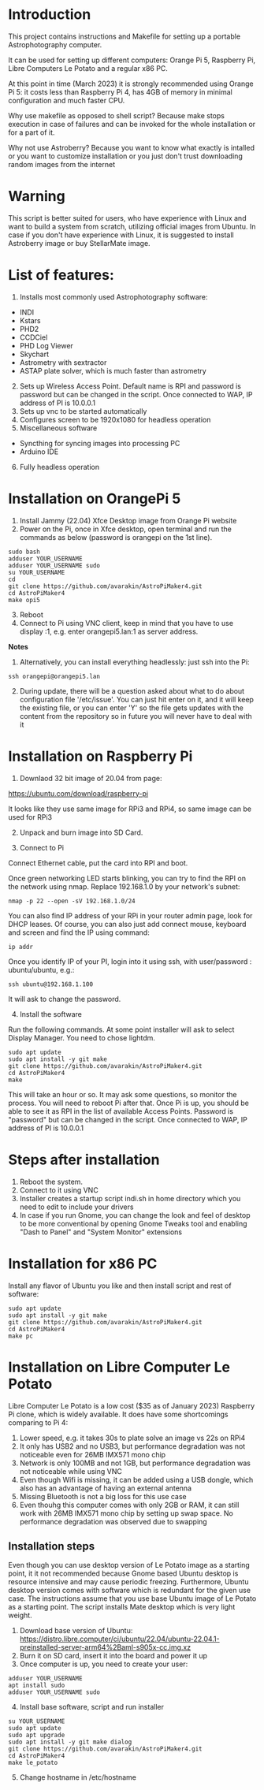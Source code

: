 # Introduction

This project contains instructions and Makefile for setting up a portable Astrophotography computer.

It can be used for setting up different computers:  Orange Pi 5, Raspberry Pi, Libre Computers Le Potato and a regular x86 PC.

At this point in time (March 2023) it is strongly recommended using Orange Pi 5: it costs less than Raspberry Pi 4, has 4GB of memory in minimal configuration and much faster CPU. 

Why use makefile as opposed to shell script? Because make stops execution in case of failures and can be invoked for the whole installation or for a part of it.

Why not use Astroberry? Because you want to know what exactly is intalled or you want to customize installation or you just don't trust downloading random images from the internet

# Warning
This script is better suited for users, who have experience with Linux and want to build a system from scratch, utilizing official images from Ubuntu. 
In case if you don't have experience with Linux, it is suggested to install Astroberry image or buy StellarMate image.

# List of features:
1. Installs most commonly used Astrophotography software:
* INDI
* Kstars
* PHD2
* CCDCiel
* PHD Log Viewer
* Skychart
* Astrometry with sextractor
* ASTAP plate solver, which is much faster than astrometry
2. Sets up Wireless Access Point. Default name is RPI and password is password but can be changed in the script. Once connected to WAP,  IP address of PI is 10.0.0.1
3. Sets up vnc to be started automatically
4. Configures screen to be 1920x1080 for headless operation
5. Miscellaneous software
* Syncthing for syncing images into processing PC
* Arduino IDE 
6. Fully headless operation


# Installation on OrangePi 5

1. Install Jammy (22.04) Xfce Desktop image from Orange Pi website
2. Power on the Pi, once in Xfce desktop, open terminal and run the commands as below (password is orangepi on the 1st line).
```
sudo bash
adduser YOUR_USERNAME
adduser YOUR_USERNAME sudo
su YOUR_USERNAME
cd
git clone https://github.com/avarakin/AstroPiMaker4.git
cd AstroPiMaker4
make opi5
```
3. Reboot
4. Connect to Pi using VNC client, keep in mind that you have to use display :1, e.g. enter  orangepi5.lan:1 as server address.

**Notes** 
1. Alternatively, you can install everything headlessly: just ssh into the Pi: 
```
ssh orangepi@orangepi5.lan
```
2. During update, there will be a question asked about what to do about configuration file '/etc/issue'. You can just hit enter on it, and it will keep the existing file, or you can enter 'Y' so the file gets updates with the content from the repository so in future you will never have to deal with it





# Installation on Raspberry Pi

1. Downlaod 32 bit image of 20.04 from page:

https://ubuntu.com/download/raspberry-pi

It looks like they use same image for RPi3 and RPi4, so same image can be used for RPi3

2. Unpack and burn image into SD Card.

3. Connect to Pi

Connect Ethernet cable, put the card into RPI and boot.

Once green networking LED starts blinking, you can try to find the RPI on the network using nmap.
Replace 192.168.1.0 by your network's subnet:

```
nmap -p 22 --open -sV 192.168.1.0/24
```

You can also find IP address of your RPi in your router admin page, look for DHCP leases.
Of course, you can also just add connect mouse, keyboard and screen and find the IP using command:
```
ip addr
```


Once you identify IP of your PI,  login into it using ssh, with user/password : ubuntu/ubuntu, e.g.:

```
ssh ubuntu@192.168.1.100
```

It will ask to change the password.

4. Install the software

Run the following commands.
At some point installer will ask to select Display Manager. You need to chose lightdm.

```
sudo apt update
sudo apt install -y git make
git clone https://github.com/avarakin/AstroPiMaker4.git
cd AstroPiMaker4
make
```
This will take an hour or so. It may ask some questions, so monitor the process.
You will need to reboot Pi after that.
Once Pi is up, you should be able to see it as RPI in the list of available Access Points. Password is "password" but can be changed in the script. Once connected to WAP,  IP address of PI is 10.0.0.1

# Steps after installation
1. Reboot the system.
2. Connect to it using VNC
3. Installer creates a startup script indi.sh in home directory which you need to edit to include your drivers
4. In case if you run Gnome, you can change the look and feel of desktop to be more conventional by opening Gnome Tweaks tool and enabling "Dash to Panel" and "System Monitor" extensions

# Installation for x86 PC
Install any flavor of Ubuntu you like and then install script and rest of software:
```
sudo apt update
sudo apt install -y git make
git clone https://github.com/avarakin/AstroPiMaker4.git
cd AstroPiMaker4
make pc
```
# Installation on Libre Computer Le Potato
Libre Computer Le Potato is a low cost ($35 as of January 2023) Raspberry Pi clone, which is widely available. It does have some shortcomings comparing to Pi 4: 
1. Lower speed, e.g. it takes 30s to plate solve an image vs 22s on RPi4
2. It only has USB2 and no USB3, but performance degradation was not noticeable even for 26MB IMX571 mono chip
3. Network is only 100MB and not 1GB, but performance degradation was not noticeable while using VNC
4. Even though Wifi is missing, it can be added using a USB dongle, which also has an advantage of having an external antenna
5. Missing Bluetooth is not a big loss for this use case
6. Even thouhg this computer comes with only 2GB or RAM, it can still work with 26MB IMX571 mono chip by setting up swap space. No performance degradation was observed due to swapping


## Installation steps
Even though you can use desktop version of Le Potato image as a starting point, it it not recommended because Gnome based Ubuntu desktop is resource intensive and may cause periodic freezing. Furthermore, Ubuntu desktop version comes with software which is redundant for the given use case. The instructions assume that you use base Ubuntu image of Le Potato as a starting point.
The script installs Mate desktop which is very light weight.

1. Download base version of Ubuntu:
https://distro.libre.computer/ci/ubuntu/22.04/ubuntu-22.04.1-preinstalled-server-arm64%2Baml-s905x-cc.img.xz
2. Burn it on SD card, insert it into the board and power it up
3. Once computer is up, you need to create your user:
```
adduser YOUR_USERNAME
apt install sudo
adduser YOUR_USERNAME sudo

```
4. Install base software, script and run installer
```
su YOUR_USERNAME
sudo apt update
sudo apt upgrade
sudo apt install -y git make dialog
git clone https://github.com/avarakin/AstroPiMaker4.git
cd AstroPiMaker4
make le_potato
```
5. Change hostname in /etc/hostname


